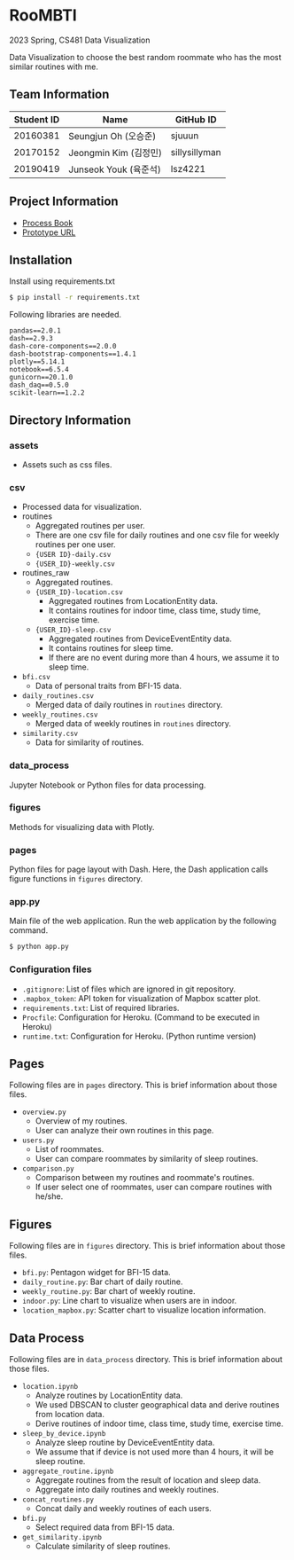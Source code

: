# RooMBTI

2023 Spring, CS481 Data Visualization

Data Visualization to choose the best random roommate who has the most similar routines with me.

## Team Information

| Student ID | Name               | GitHub ID     |
|------------|--------------------|---------------|
| 20160381   | Seungjun Oh (오승준)  | sjuuun        |
| 20170152   | Jeongmin Kim (김정민) | sillysillyman |
| 20190419   | Junseok Youk (육준석) | lsz4221       |

## Project Information

- [Process Book](https://docs.google.com/presentation/d/1kuU-V88qBJ4Ogxo-qTaQh4tEqD8Xr45Mj6PrIO1u69o/edit#slide=id.g1f9df24d571_0_171)
- [Prototype URL](https://roombtis.herokuapp.com/)

## Installation

Install using requirements.txt

```bash
$ pip install -r requirements.txt
```

Following libraries are needed.

```
pandas==2.0.1
dash==2.9.3
dash-core-components==2.0.0
dash-bootstrap-components==1.4.1
plotly==5.14.1
notebook==6.5.4
gunicorn==20.1.0
dash_daq==0.5.0
scikit-learn==1.2.2
```

## Directory Information

### assets
- Assets such as css files.

### csv
- Processed data for visualization.
- routines
  - Aggregated routines per user.
  - There are one csv file for daily routines and one csv file for weekly routines per one user.
  - `{USER ID}-daily.csv`
  - `{USER_ID}-weekly.csv`
- routines_raw
  - Aggregated routines.
  - `{USER_ID}-location.csv`
    - Aggregated routines from LocationEntity data.
    - It contains routines for indoor time, class time, study time, exercise time.
  - `{USER_ID}-sleep.csv`
    - Aggregated routines from DeviceEventEntity data.
    - It contains routines for sleep time.
    - If there are no event during more than 4 hours, we assume it to sleep time.
- `bfi.csv`
  - Data of personal traits from BFI-15 data.
- `daily_routines.csv`
  - Merged data of daily routines in `routines` directory.
- `weekly_routines.csv`
  - Merged data of weekly routines in `routines` directory.
- `similarity.csv`
  - Data for similarity of routines.

### data_process

Jupyter Notebook or Python files for data processing.

### figures

Methods for visualizing data with Plotly.

### pages

Python files for page layout with Dash.
Here, the Dash application calls figure functions in `figures` directory.

### app.py

Main file of the web application.
Run the web application by the following command.

```bash
$ python app.py
```

### Configuration files

- `.gitignore`: List of files which are ignored in git repository.
- `.mapbox_token`: API token for visualization of Mapbox scatter plot.
- `requirements.txt`: List of required libraries.
- `Procfile`: Configuration for Heroku. (Command to be executed in Heroku)
- `runtime.txt`: Configuration for Heroku. (Python runtime version)

## Pages

Following files are in `pages` directory. This is brief information about those files.

- `overview.py`
  - Overview of my routines. 
  - User can analyze their own routines in this page.
- `users.py`
  - List of roommates. 
  - User can compare roommates by similarity of sleep routines.
- `comparison.py`
  - Comparison between my routines and roommate's routines.
  - If user select one of roommates, user can compare routines with he/she.

## Figures

Following files are in `figures` directory. This is brief information about those files.

- `bfi.py`: Pentagon widget for BFI-15 data.
- `daily_routine.py`: Bar chart of daily routine.
- `weekly_routine.py`: Bar chart of weekly routine.
- `indoor.py`: Line chart to visualize when users are in indoor.
- `location_mapbox.py`: Scatter chart to visualize location information.

## Data Process

Following files are in `data_process` directory. This is brief information about those files.

- `location.ipynb`
  - Analyze routines by LocationEntity data.
  - We used DBSCAN to cluster geographical data and derive routines from location data.
  - Derive routines of indoor time, class time, study time, exercise time.
- `sleep_by_device.ipynb`
  - Analyze sleep routine by DeviceEventEntity data.
  - We assume that if device is not used more than 4 hours, it will be sleep routine.
- `aggregate_routine.ipynb`
  - Aggregate routines from the result of location and sleep data.
  - Aggregate into daily routines and weekly routines.
- `concat_routines.py`
  - Concat daily and weekly routines of each users.
- `bfi.py`
  - Select required data from BFI-15 data.
- `get_similarity.ipynb`
  - Calculate similarity of sleep routines.
